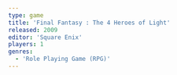 ```yaml
---
type: game
title: 'Final Fantasy : The 4 Heroes of Light'
released: 2009
editor: 'Square Enix'
players: 1
genres:
  - 'Role Playing Game (RPG)'
---
```

